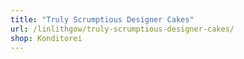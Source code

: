 ```yaml
---
title: "Truly Scrumptious Designer Cakes"
url: /linlithgow/truly-scrumptious-designer-cakes/
shop: Konditorei
---
```


